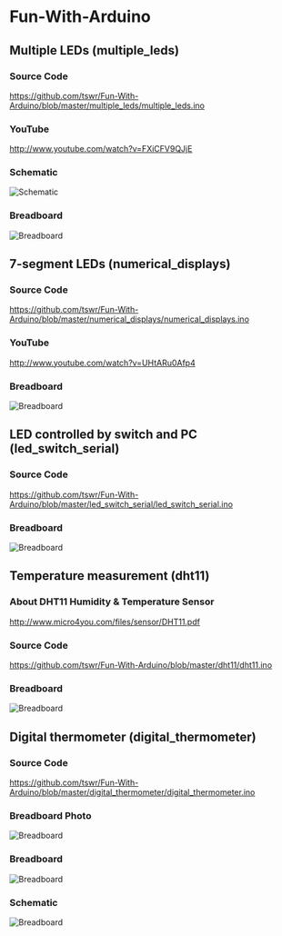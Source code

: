 Fun-With-Arduino
================

Multiple LEDs (multiple_leds)
----------------------------

### Source Code
https://github.com/tswr/Fun-With-Arduino/blob/master/multiple_leds/multiple_leds.ino

### YouTube
http://www.youtube.com/watch?v=FXiCFV9QJjE

### Schematic
![Schematic](https://raw.github.com/tswr/Fun-With-Arduino/master/multiple_leds/multiple_leds_schematic_small.png)

### Breadboard
![Breadboard](https://raw.github.com/tswr/Fun-With-Arduino/master/multiple_leds/multiple_leds_breadboard_small.png)

7-segment LEDs (numerical_displays)
-----------------------------------

### Source Code
https://github.com/tswr/Fun-With-Arduino/blob/master/numerical_displays/numerical_displays.ino

### YouTube
http://www.youtube.com/watch?v=UHtARu0Afp4

### Breadboard
![Breadboard](https://raw.github.com/tswr/Fun-With-Arduino/master/numerical_displays/numerical_displays_breadboard.jpg)

LED controlled by switch and PC (led_switch_serial)
---------------------------------------------------

### Source Code
https://github.com/tswr/Fun-With-Arduino/blob/master/led_switch_serial/led_switch_serial.ino

### Breadboard
![Breadboard](https://raw.github.com/tswr/Fun-With-Arduino/master/led_switch_serial/led_switch_serial_breadboard.jpg)

Temperature measurement (dht11)
-------------------------------

### About DHT11 Humidity & Temperature Sensor
http://www.micro4you.com/files/sensor/DHT11.pdf

### Source Code
https://github.com/tswr/Fun-With-Arduino/blob/master/dht11/dht11.ino

### Breadboard
![Breadboard](https://raw.github.com/tswr/Fun-With-Arduino/master/dht11/dht11_breadboard.jpg)

Digital thermometer (digital_thermometer)
-----------------------------------------

### Source Code
https://github.com/tswr/Fun-With-Arduino/blob/master/digital_thermometer/digital_thermometer.ino

### Breadboard Photo
![Breadboard](https://raw.github.com/tswr/Fun-With-Arduino/master/digital_thermometer/digital_thermometer_breadboard_pic.jpg)

### Breadboard
![Breadboard](https://raw.github.com/tswr/Fun-With-Arduino/master/digital_thermometer/digital_thermometer_breadboard.jpg)

### Schematic
![Breadboard](https://raw.github.com/tswr/Fun-With-Arduino/master/digital_thermometer/digital_thermometer_schematic.jpg)
